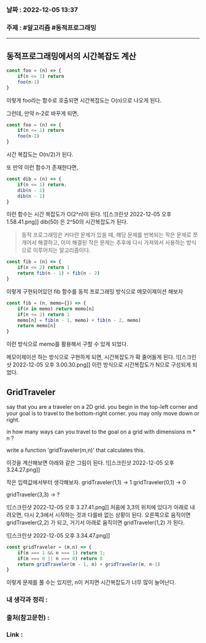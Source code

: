 ### 날짜 : 2022-12-05 13:37
### 주제 : #알고리즘 #동적프로그래밍 

---- 

## 동적프로그래밍에서의 시간복잡도 계산 

```javascript
const foo = (n) => {
	if(n <= 1) return 
	foo(n-1)
}
```
이렇게 foo라는 함수로 호출되면 시간복잡도는 O(n)으로 나오게 된다. 

그런데, 만약 n-2로 바꾸게 되면, 
```javascript
const foo = (n) => {
	if(n <= 1) return 
	foo(n-2)
}
```
시간 복잡도는 O(n/2)가 된다. 

또 만약 이런 함수가 존재한다면, 
```javascript
const dib = (n) => {
	if(n <= 1) return;
	dib(n - 1)
	dib(n - 1)
}
```
이런 함수는 시간 복잡도가 O(2^n)이 된다. 
![[스크린샷 2022-12-05 오후 1.58.41.png]]
dib(50) 은 2^50의 시간복잡도가 된다. 

>동적 프로그래밍은 커다란 문제가 있을 때, 해당 문제를 반복되는 작은 문제로 쪼개어서 해결하고, 이미 해결된 작은 문제는 추후에 다시 가져와서 사용하는 방식으로 이루어지는 알고리즘이다. 

 ```javascript
 const fib = (n) => {
	 if(n <= 2) return 1
	 return fib(n - 1) + fib(n - 2)
 }
```
이렇게 구현되어있던 fib 함수를 동적 프로그래밍 방식으로 메모이제이션 해보자

```javascript
const fib = (n, memo={}) => {
	if(n in memo) return memo[n]
	if(n <= 2) return 1
	memo[n] = fib(n - 1, memo) + fib(n - 2, memo)
	return memo[n]
}
```
이런 방식으로 memo를 활용해서 구할 수 있게 되었다. 

메모이제이션 하는 방식으로 구현하게 되면, 시간복잡도가 확 줄어들게 된다.
![[스크린샷 2022-12-05 오후 3.00.30.png]]
이런 방식으로 시간복잡도가 N으로 구성되게 되었다.    


## GridTraveler 

say that you are a traveler on a 2D grid. you begin in the top-left corner and your goal is to travel to the bottom-right corner. you may only move down or right. 

in how many ways can you travel to the goal on a grid with dimensions m * n ? 

write a function 'gridTraveler(m,n)' that calculates this. 

이것을 계산해보면 아래와 같은 그림이 된다.
![[스크린샷 2022-12-05 오후 3.24.27.png]]


작은 입력값에서부터 생각해보자. 
gridTraveler(1,1) -> 1 
gridTraveler(0,1) -> 0 

gridTraveler(3,3) -> ? 

![[스크린샷 2022-12-05 오후 3.27.41.png]]
처음에 3,3의 위치에 있다가 아래로 내려오면, 다시 2,3에서 시작하는 것과 다를바 없는 상황이 된다. 
오른쪽으로 움직이면 gridTraveler(2,2) 가 되고, 거기서 아래로 움직이면 gridTraveler(1,2) 가 된다. 


![[스크린샷 2022-12-05 오후 3.34.47.png]]

```javascript
const gridTraveler = (m,n) => {
	if(m === 1 && n === 1) return 1;
	if(m === 0 || n === 0) return 0
	return gridTraveler(m - 1, n) + gridTraveler(m, n-1) 
}
```
이렇게 문제를 풀 수는 있지만, n이 커지면 시간복잡도가 너무 많이 늘어난다. 




### 내 생각과 정리 : 


### 출처(참고문헌) : 


### Link : 
